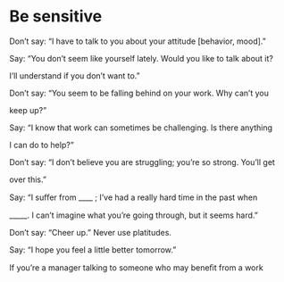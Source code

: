 # Be sensitive

Don’t say: “I have to talk to you about your attitude [behavior, mood].”

Say: “You don’t seem like yourself lately. Would you like to talk about it?

I’ll understand if you don’t want to.”

Don’t say: “You seem to be falling behind on your work. Why can’t you

keep up?”

Say: “I know that work can sometimes be challenging. Is there anything

I can do to help?”

Don’t say: “I don’t believe you are struggling; you’re so strong. You’ll get

over this.”

Say: “I suﬀer from ____ ; I’ve had a really hard time in the past when

_____. I can’t imagine what you’re going through, but it seems hard.”

Don’t say: “Cheer up.” Never use platitudes.

Say: “I hope you feel a little better tomorrow.”

If you’re a manager talking to someone who may beneﬁt from a work